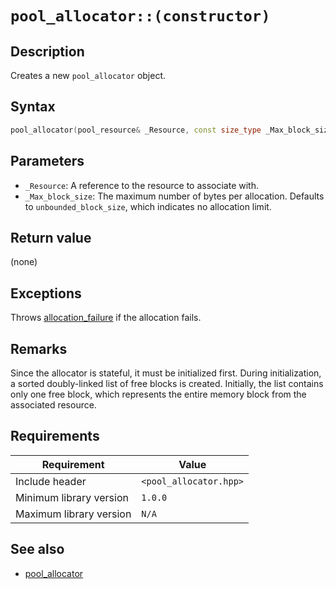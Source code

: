 # `pool_allocator::(constructor)`

## Description

Creates a new `pool_allocator` object.

## Syntax

```cpp
pool_allocator(pool_resource& _Resource, const size_type _Max_block_size);
```

## Parameters

- `_Resource`: A reference to the resource to associate with.
- `_Max_block_size`: The maximum number of bytes per allocation. Defaults to `unbounded_block_size`, which indicates no allocation limit.

## Return value

(none)

## Exceptions

Throws [allocation_failure](../exception/allocation_failure.md) if the allocation fails.

## Remarks

Since the allocator is stateful, it must be initialized first. During initialization, a sorted doubly-linked list of free blocks is created. Initially, 
the list contains only one free block, which represents the entire memory block from the associated resource.

## Requirements

| Requirement             | Value                  |
|-------------------------|------------------------|
| Include header          | `<pool_allocator.hpp>` |
| Minimum library version | `1.0.0`                |
| Maximum library version | `N/A`                  |

## See also

- [pool_allocator](pool_allocator.md)